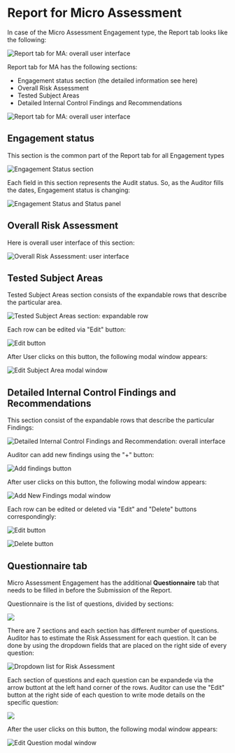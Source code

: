 # Report for Micro Assessment

In case of the Micro Assessment Engagement type, the Report tab looks like the following:

![Report tab for MA: overall user interface](https://blobscdn.gitbook.com/v0/b/gitbook-28427.appspot.com/o/assets%2F-LJxF2RKg63Q700gpAQ8%2F-LKaWKDkPJAjRqVYilvP%2F-LKaYSaEDieEh4YOY7f-%2F62.png?alt=media&token=643f9794-f14b-47a8-8c7b-da8b71f02d33)

Report tab for MA has the following sections:

* Engagement status section \(the detailed information see here\)
* Overall Risk Assessment
* Tested Subject Areas
* Detailed Internal Control Findings and Recommendations



![Report tab for MA: overall user interface](https://blobscdn.gitbook.com/v0/b/gitbook-28427.appspot.com/o/assets%2F-LJxF2RKg63Q700gpAQ8%2F-LKaWKDkPJAjRqVYilvP%2F-LKaYSaEDieEh4YOY7f-%2F62.png?alt=media&token=643f9794-f14b-47a8-8c7b-da8b71f02d33)

## Engagement status

This section is the common part of the Report tab for all Engagement types 

![Engagement Status section](../../../.gitbook/assets/42.png)

Each field in this section represents the Audit status. So, as the Auditor fills the dates, Engagement status is changing:

![Engagement Status and  Status panel](../../../.gitbook/assets/43.png)

## Overall Risk Assessment

  
Here is overall user interface of this section:​

![Overall Risk Assessment: user interface](https://blobscdn.gitbook.com/v0/b/gitbook-28427.appspot.com/o/assets%2F-LJxF2RKg63Q700gpAQ8%2F-LKaWKDkPJAjRqVYilvP%2F-LKaXX19WCMVmeBU9VZK%2F63.png?alt=media&token=c457f771-5ea8-46ca-bc2d-914a1b0a9f65)

## Tested Subject Areas

  
Tested Subject Areas section consists of the expandable rows that describe the particular area.​

![Tested Subject Areas section: expandable row](https://blobscdn.gitbook.com/v0/b/gitbook-28427.appspot.com/o/assets%2F-LJxF2RKg63Q700gpAQ8%2F-LKaWKDkPJAjRqVYilvP%2F-LKaYsznRzLXoZTk_yP-%2F65.png?alt=media&token=270f1f3a-99f8-40d6-b39e-81a46f3f9397)

Each row can be edited via "Edit" button:



![Edit button](../../../.gitbook/assets/68.png)

After User clicks on this button, the following modal window appears:

![Edit Subject Area modal window](../../../.gitbook/assets/69.png)

## Detailed Internal Control Findings and Recommendations

This section consist of the expandable rows that describe the particular Findings:

![Detailed Internal Control Findings and Recommendation: overall interface](../../../.gitbook/assets/67.png)

Auditor can add new findings using the "+" button:

![Add findings button](../../../.gitbook/assets/71.png)

After user clicks on this button, the following modal window appears:

![Add New Findings modal window](../../../.gitbook/assets/72.png)

Each row can be edited or deleted via "Edit" and "Delete" buttons correspondingly:

![Edit button](../../../.gitbook/assets/73.png)

![Delete button](../../../.gitbook/assets/74.png)

##  **Questionnaire** tab

  
Micro Assessment Engagement has the additional **Questionnaire** tab that needs to be filled in before the Submission of the Report. 

Questionnaire is the list of questions, divided by sections:

![](../../../.gitbook/assets/2018-09-18_1625.png)

There are 7 sections and each section has different number of questions. Auditor has to estimate the Risk Assessment for each question. It can be done by using the dropdown fields that are placed on the right side of every question:

![Dropdown list for Risk Assessment](../../../.gitbook/assets/2018-09-18_1627.png)

Each section of questions and each question can be expandede via the arrow buttont at the left hand corner of the rows. Auditor can use the "Edit" button at the right side of each question to write mode details on the specific question:

![](../../../.gitbook/assets/2018-09-18_1633.png)

 After the user clicks on this button, the following modal window appears:

![Edit Question modal window](../../../.gitbook/assets/2018-09-18_1628.png)



